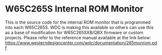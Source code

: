 # W65C265S Internal ROM Monitor
 This is the source code for the internal ROM monitor that is programmed into each W65C265S.
 WDC is making this available so others can use this as a base of modification for W65C265SXB/QBX firmware or custom projects.
 Please refer to the reference manual available at the link below:
 https://www.westerndesigncenter.com/wdc/documentation/265monrom.pdf
 
